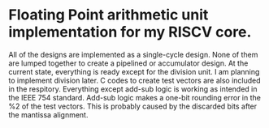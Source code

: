 # Floating Point arithmetic unit implementation for my RISCV core.
All of the designs are implemented as a single-cycle design. None of them are lumped together to create a pipelined or accumulator design. 
At the current state, everything is ready except for the division unit. I am planning to implement division later.
C codes to create test vectors are also included in the respitory. Everything except add-sub logic is working as intended in the IEEE 754 standard.
Add-sub logic makes a one-bit rounding error in the %2 of the test vectors. This is probably caused by the discarded bits after the mantissa alignment. 
